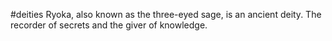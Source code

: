 #deities
Ryoka, also known as the three-eyed sage, is an ancient deity. The recorder of secrets and the giver of knowledge.